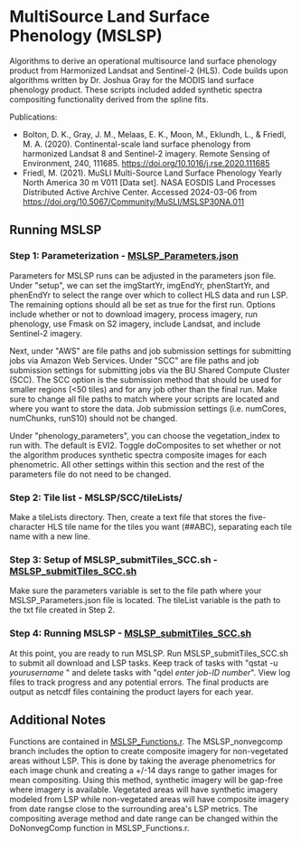 # MultiSource Land Surface Phenology (MSLSP)
Algorithms to derive an operational multisource land surface phenology product from Harmonized Landsat and Sentinel-2 (HLS). Code builds upon algorithms written by Dr. Joshua Gray for the MODIS land surface phenology product. These scripts included added synthetic spectra compositing functionality derived from the spline fits.

Publications:
* Bolton, D. K., Gray, J. M., Melaas, E. K., Moon, M., Eklundh, L., & Friedl, M. A. (2020). Continental-scale land surface phenology from harmonized Landsat 8 and Sentinel-2 imagery. Remote Sensing of Environment, 240, 111685. https://doi.org/10.1016/j.rse.2020.111685
* Friedl, M. (2021). MuSLI Multi-Source Land Surface Phenology Yearly North America 30 m V011 [Data set]. NASA EOSDIS Land Processes Distributed Active Archive Center. Accessed 2024-03-06 from https://doi.org/10.5067/Community/MuSLI/MSLSP30NA.011


## Running MSLSP
### Step 1: Parameterization - [MSLSP_Parameters.json](MSLSP_Parameters.json)
Parameters for MSLSP runs can be adjusted in the parameters json file. Under "setup", we can set the imgStartYr, imgEndYr, phenStartYr, and phenEndYr to select the range over which to collect HLS data and run LSP. The remaining options should all be set as true for the first run. Options include whether or not to download imagery, process imagery, run phenology, use Fmask on S2 imagery, include Landsat, and include Sentinel-2 imagery.

Next, under "AWS" are file paths and job submission settings for submitting jobs via Amazon Web Services. Under "SCC" are file paths and job submission settings for submitting jobs via the BU Shared Compute Cluster (SCC). The SCC option is the submission method that should be used for smaller regions (<50 tiles) and for any job other than the final run. Make sure to change all file paths to match where your scripts are located and where you want to store the data. Job submission settings (i.e. numCores, numChunks, runS10) should not be changed.

Under "phenology_parameters", you can choose the vegetation_index to run with. The default is EVI2. Toggle doComposites to set whether or not the algorithm produces synthetic spectra composite images for each phenometric. All other settings within this section and the rest of the parameters file do not need to be changed. 

### Step 2: Tile list - MSLSP/SCC/tileLists/
Make a tileLists directory. Then, create a text file that stores the five-character HLS tile name for the tiles you want (##ABC), separating each tile name with a new line.

### Step 3: Setup of MSLSP_submitTiles_SCC.sh - [MSLSP_submitTiles_SCC.sh](MSLSP/SCC/MSLSP_submitTiles_SCC.sh)
Make sure the parameters variable is set to the file path where your MSLSP_Parameters.json file is located. The tileList variable is the path to the txt file created in Step 2.

### Step 4: Running MSLSP - [MSLSP_submitTiles_SCC.sh](MSLSP/SCC/MSLSP_submitTiles_SCC.sh)
At this point, you are ready to run MSLSP. Run MSLSP_submitTiles_SCC.sh to submit all download and LSP tasks. Keep track of tasks with "qstat -u *yourusername* " and delete tasks with "qdel *enter job-ID number*". View log files to track progress and any potential errors. The final products are output as netcdf files containing the product layers for each year.
   

## Additional Notes
Functions are contained in [MSLSP_Functions.r](MSLSP/MSLSP_Functions.r). The MSLSP_nonvegcomp branch includes the option to create composite imagery for non-vegetated areas without LSP. This is done by taking the average phenometrics for each image chunk and creating a +/-14 days range to gather images for mean compositing. Using this method, synthetic imagery will be gap-free where imagery is available. Vegetated areas will have synthetic imagery modeled from LSP while non-vegetated areas will have composite imagery from date rangse close to the surrounding area's LSP metrics. The compositing average method and date range can be changed within the DoNonvegComp function in MSLSP_Functions.r.
